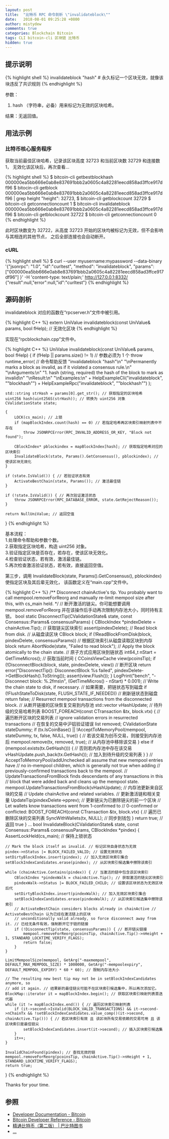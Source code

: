 ```yaml
---
layout: post
title:  "比特币 RPC 命令剖析 \"invalidateblock\""
date:   2018-08-01 09:25:28 +0800
author: mistydew
comments: true
categories: Blockchain Bitcoin
tags: CLI bitcoin-cli 区块链 比特币
hidden: true
---
```

## 提示说明
{% highlight shell %}
invalidateblock "hash" # 永久标记一个区块无效，就像该块违反了共识规则
{% endhighlight %}

参数：<br>
1. hash （字符串，必备）用来标记为无效的区块哈希。

结果：无返回值。

## 用法示例

### 比特币核心服务程序

获取当前最佳区块哈希，记录该区块高度 32723 和当前区块数 32729 和连接数 1，
无效化该区块后，再次查看...

{% highlight shell %}
$ bitcoin-cli getbestblockhash
000000ea5bb666e0ab8e837691bbb2a0605c4a82281eecd858ad3ffce917df96
$ bitocin-cli getblock 000000ea5bb666e0ab8e837691bbb2a0605c4a82281eecd858ad3ffce917df96 | grep height
  "height": 32723,
$ bitcoin-cli getblockcount
32729
$ bitcoin-cli getconnectioncount
1
$ bitcoin-cli invalidateblock 000000ea5bb666e0ab8e837691bbb2a0605c4a82281eecd858ad3ffce917df96
$ bitcoin-cli getblockcount
32722
$ bitcoin-cli getconnectioncount
0
{% endhighlight %}

此时区块数变为 32722，从高度 32723 开始的区块均被标记为无效，但不会影响与其相连的其他节点，
之后全部连接也会自动断开。

### cURL

{% highlight shell %}
$ curl --user myusername:mypassword --data-binary '{"jsonrpc": "1.0", "id":"curltest", "method": "invalidateblock", "params": ["000000ea5bb666e0ab8e837691bbb2a0605c4a82281eecd858ad3ffce917df96"] }' -H 'content-type: text/plain;' http://127.0.0.1:8332/
{"result":null,"error":null,"id":"curltest"}
{% endhighlight %}

## 源码剖析
invalidateblock 对应的函数在“rpcserver.h”文件中被引用。

{% highlight C++ %}
extern UniValue invalidateblock(const UniValue& params, bool fHelp); // 无效化区块
{% endhighlight %}

实现在“rpcblockchain.cpp”文件中。

{% highlight C++ %}
UniValue invalidateblock(const UniValue& params, bool fHelp)
{
    if (fHelp || params.size() != 1) // 参数必须为 1 个
        throw runtime_error( // 命令帮助反馈
            "invalidateblock \"hash\"\n"
            "\nPermanently marks a block as invalid, as if it violated a consensus rule.\n"
            "\nArguments:\n"
            "1. hash   (string, required) the hash of the block to mark as invalid\n"
            "\nResult:\n"
            "\nExamples:\n"
            + HelpExampleCli("invalidateblock", "\"blockhash\"")
            + HelpExampleRpc("invalidateblock", "\"blockhash\"")
        );

    std::string strHash = params[0].get_str(); // 获取指定的区块哈希
    uint256 hash(uint256S(strHash)); // 转换为 uint256 对象
    CValidationState state;

    {
        LOCK(cs_main); // 上锁
        if (mapBlockIndex.count(hash) == 0) // 若指定哈希再区块索引映射列表中不存在
            throw JSONRPCError(RPC_INVALID_ADDRESS_OR_KEY, "Block not found");

        CBlockIndex* pblockindex = mapBlockIndex[hash]; // 获取指定哈希对应的区块索引
        InvalidateBlock(state, Params().GetConsensus(), pblockindex); // 使该区块无效化
    }

    if (state.IsValid()) { // 若验证状态有效
        ActivateBestChain(state, Params()); // 激活最佳链
    }

    if (!state.IsValid()) { // 再次验证激活状态
        throw JSONRPCError(RPC_DATABASE_ERROR, state.GetRejectReason());
    }

    return NullUniValue; // 返回空值
}
{% endhighlight %}

基本流程：<br>
1.处理命令帮助和参数个数。<br>
2.获取指定区块哈希，构造 uint256 对象。<br>
3.验证指定区块是否存在，若存在，使该区块无效化。<br>
4.检查验证状态，若有效，激活最佳链。<br>
5.再次检查激活验证状态，若有效，直接返回空值。

第三步，调用 InvalidateBlock(state, Params().GetConsensus(), pblockindex) 使指定区块及其后辈无效化，
该函数定义在“main.cpp”文件中。

{% highlight C++ %}
/** Disconnect chainActive's tip. You probably want to call mempool.removeForReorg and manually re-limit mempool size after this, with cs_main held. */ // 断开激活的链尖。你可能想要调用 mempool.removeForReorg 并在该操作后手动再次限制内存池大小，同时持有主锁。
bool static DisconnectTip(CValidationState& state, const Consensus::Params& consensusParams)
{
    CBlockIndex *pindexDelete = chainActive.Tip(); // 获取链尖区块索引
    assert(pindexDelete);
    // Read block from disk. // 从磁盘读区块
    CBlock block;
    if (!ReadBlockFromDisk(block, pindexDelete, consensusParams)) // 根据区块索引从磁盘读取区块到内存 block
        return AbortNode(state, "Failed to read block");
    // Apply the block atomically to the chain state. // 原子方式应用区块到链状态
    int64_t nStart = GetTimeMicros(); // 获取当前时间
    {
        CCoinsViewCache view(pcoinsTip);
        if (!DisconnectBlock(block, state, pindexDelete, view)) // 断开区块
            return error("DisconnectTip(): DisconnectBlock %s failed", pindexDelete->GetBlockHash().ToString());
        assert(view.Flush());
    }
    LogPrint("bench", "- Disconnect block: %.2fms\n", (GetTimeMicros() - nStart) * 0.001);
    // Write the chain state to disk, if necessary. // 如果需要，把链状态写到磁盘
    if (!FlushStateToDisk(state, FLUSH_STATE_IF_NEEDED)) // 刷新链状态到磁盘
        return false;
    // Resurrect mempool transactions from the disconnected block. // 从断开链接的区块恢复交易到内存池
    std::vector<uint256> vHashUpdate; // 待升级的交易哈希列表
    BOOST_FOREACH(const CTransaction &tx, block.vtx) { // 遍历断开区块的交易列表
        // ignore validation errors in resurrected transactions // 在恢复的交易中沪铝验证错误
        list<CTransaction> removed;
        CValidationState stateDummy;
        if (tx.IsCoinBase() || !AcceptToMemoryPool(mempool, stateDummy, tx, false, NULL, true)) { // 若该交易为创币交易，则接受到内存池后
            mempool.remove(tx, removed, true); // 从内存池中移除该交易
        } else if (mempool.exists(tx.GetHash())) { // 否则若内存池中存在该交易
            vHashUpdate.push_back(tx.GetHash()); // 加入到待升级的交易列表
        }
    }
    // AcceptToMemoryPool/addUnchecked all assume that new mempool entries have
    // no in-mempool children, which is generally not true when adding
    // previously-confirmed transactions back to the mempool.
    // UpdateTransactionsFromBlock finds descendants of any transactions in this
    // block that were added back and cleans up the mempool state.
    mempool.UpdateTransactionsFromBlock(vHashUpdate); // 内存池更新来自区块的交易
    // Update chainActive and related variables. // 更新激活链和相关变量
    UpdateTip(pindexDelete->pprev); // 更新链尖为已删除链尖的前一个区块
    // Let wallets know transactions went from 1-confirmed to
    // 0-confirmed or conflicted:
    BOOST_FOREACH(const CTransaction &tx, block.vtx) { // 遍历已删除区块的交易列表
        SyncWithWallets(tx, NULL); // 同步到钱包
    }
    return true; // 返回 true
}
...
bool InvalidateBlock(CValidationState& state, const Consensus::Params& consensusParams, CBlockIndex *pindex)
{
    AssertLockHeld(cs_main); // 保持上锁状态

    // Mark the block itself as invalid. // 标记区块自身状态为无效
    pindex->nStatus |= BLOCK_FAILED_VALID; // 设置无效状态
    setDirtyBlockIndex.insert(pindex); // 加入无效区块索引集合
    setBlockIndexCandidates.erase(pindex); // 从区块索引候选集中擦除该索引

    while (chainActive.Contains(pindex)) { // 当激活的链中包含该区块索引
        CBlockIndex *pindexWalk = chainActive.Tip(); // 获取激活的链尖区块索引
        pindexWalk->nStatus |= BLOCK_FAILED_CHILD; // 设置该区块状态为无效区块后代
        setDirtyBlockIndex.insert(pindexWalk); // 加入无效区块索引集合
        setBlockIndexCandidates.erase(pindexWalk); // 从区块索引候选集中擦除该索引
        // ActivateBestChain considers blocks already in chainActive // ActivateBestChain 认为已经在激活链上的区块
        // unconditionally valid already, so force disconnect away from it. // 已经无条件有效，强制断开它于链的链接
        if (!DisconnectTip(state, consensusParams)) { // 断开链尖链接
            mempool.removeForReorg(pcoinsTip, chainActive.Tip()->nHeight + 1, STANDARD_LOCKTIME_VERIFY_FLAGS);
            return false;
        }
    }

    LimitMempoolSize(mempool, GetArg("-maxmempool", DEFAULT_MAX_MEMPOOL_SIZE) * 1000000, GetArg("-mempoolexpiry", DEFAULT_MEMPOOL_EXPIRY) * 60 * 60); // 限制内存池大小

    // The resulting new best tip may not be in setBlockIndexCandidates anymore, so
    // add it again. // 结果新的最佳链尖可能不在区块索引候选集中，所以再次添加它。
    BlockMap::iterator it = mapBlockIndex.begin(); // 获取区块索引映射列表首迭代器
    while (it != mapBlockIndex.end()) { // 遍历区块索引映射列表
        if (it->second->IsValid(BLOCK_VALID_TRANSACTIONS) && it->second->nChainTx && !setBlockIndexCandidates.value_comp()(it->second, chainActive.Tip())) { // 若区块索引有效 且 该区块所有交易依赖的交易可用 且 该区块索引是最佳链尖
            setBlockIndexCandidates.insert(it->second); // 插入区块索引候选集
        }
        it++;
    }

    InvalidChainFound(pindex); // 查找无效的链
    mempool.removeForReorg(pcoinsTip, chainActive.Tip()->nHeight + 1, STANDARD_LOCKTIME_VERIFY_FLAGS);
    return true;
}
{% endhighlight %}

Thanks for your time.

## 参照
* [Developer Documentation - Bitcoin](https://bitcoin.org/en/developer-documentation)
* [Bitcoin Developer Reference - Bitcoin](https://bitcoin.org/en/developer-reference#invalidateblock)
* [精通比特币（第二版） \| 巴比特图书](http://book.8btc.com/masterbitcoin2cn)
* [...](https://github.com/mistydew/blockchain)
